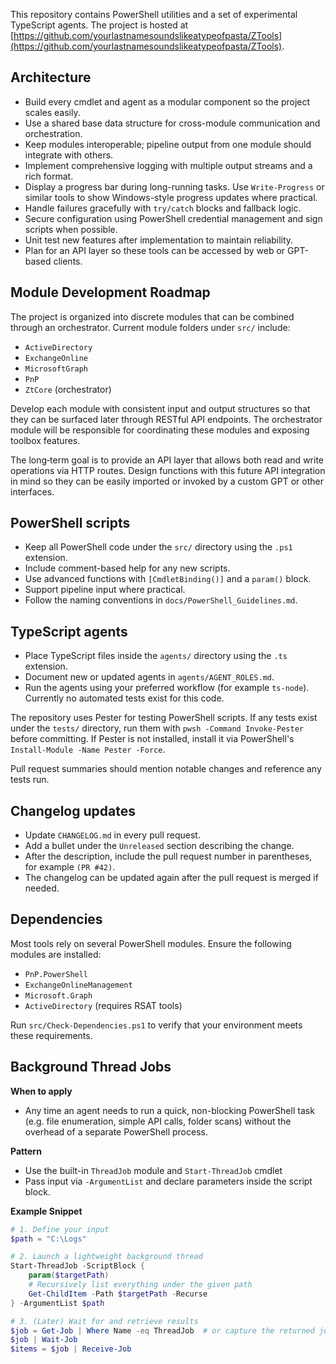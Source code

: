 This repository contains PowerShell utilities and a set of experimental TypeScript agents.
The project is hosted at [https://github.com/yourlastnamesoundslikeatypeofpasta/ZTools](https://github.com/yourlastnamesoundslikeatypeofpasta/ZTools).

## Architecture
- Build every cmdlet and agent as a modular component so the project scales easily.
- Use a shared base data structure for cross-module communication and orchestration.
- Keep modules interoperable; pipeline output from one module should integrate with others.
- Implement comprehensive logging with multiple output streams and a rich format.
- Display a progress bar during long-running tasks. Use `Write-Progress` or similar tools to show Windows-style progress updates where practical.
- Handle failures gracefully with `try/catch` blocks and fallback logic.
- Secure configuration using PowerShell credential management and sign scripts when possible.
- Unit test new features after implementation to maintain reliability.
- Plan for an API layer so these tools can be accessed by web or GPT-based clients.

## Module Development Roadmap

The project is organized into discrete modules that can be combined through an
orchestrator. Current module folders under `src/` include:

- `ActiveDirectory`
- `ExchangeOnline`
- `MicrosoftGraph`
- `PnP`
- `ZtCore` (orchestrator)

Develop each module with consistent input and output structures so that they can
be surfaced later through RESTful API endpoints. The orchestrator module will be
responsible for coordinating these modules and exposing toolbox features.

The long‑term goal is to provide an API layer that allows both read and write
operations via HTTP routes. Design functions with this future API integration in
mind so they can be easily imported or invoked by a custom GPT or other
interfaces.

## PowerShell scripts
- Keep all PowerShell code under the `src/` directory using the `.ps1` extension.
- Include comment-based help for any new scripts.
- Use advanced functions with `[CmdletBinding()]` and a `param()` block.
- Support pipeline input where practical.
- Follow the naming conventions in `docs/PowerShell_Guidelines.md`.

## TypeScript agents
- Place TypeScript files inside the `agents/` directory using the `.ts` extension.
- Document new or updated agents in `agents/AGENT_ROLES.md`.
 - Run the agents using your preferred workflow (for example `ts-node`). Currently no automated tests exist for this code.

The repository uses Pester for testing PowerShell scripts. If any tests exist under the `tests/` directory, run them with `pwsh -Command Invoke-Pester` before committing. If Pester is not installed, install it via PowerShell's `Install-Module -Name Pester -Force`.

Pull request summaries should mention notable changes and reference any tests run.

## Changelog updates

- Update `CHANGELOG.md` in every pull request.
- Add a bullet under the `Unreleased` section describing the change.
- After the description, include the pull request number in parentheses,
  for example `(PR #42)`.
- The changelog can be updated again after the pull request is merged if needed.

## Dependencies

Most tools rely on several PowerShell modules. Ensure the following modules are installed:

- `PnP.PowerShell`
- `ExchangeOnlineManagement`
- `Microsoft.Graph`
- `ActiveDirectory` (requires RSAT tools)

Run `src/Check-Dependencies.ps1` to verify that your environment meets these requirements.

## Background Thread Jobs

**When to apply**
- Any time an agent needs to run a quick, non-blocking PowerShell task (e.g. file enumeration, simple API calls, folder scans) without the overhead of a separate PowerShell process.

**Pattern**
- Use the built-in `ThreadJob` module and `Start-ThreadJob` cmdlet
- Pass input via `-ArgumentList` and declare parameters inside the script block.

**Example Snippet**
```powershell
# 1. Define your input
$path = "C:\Logs"

# 2. Launch a lightweight background thread
Start-ThreadJob -ScriptBlock {
    param($targetPath)
    # Recursively list everything under the given path
    Get-ChildItem -Path $targetPath -Recurse
} -ArgumentList $path

# 3. (Later) Wait for and retrieve results
$job = Get-Job | Where Name -eq ThreadJob  # or capture the returned job
$job | Wait-Job
$items = $job | Receive-Job
```
